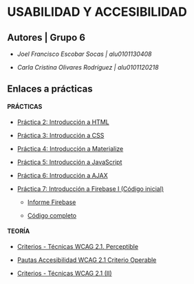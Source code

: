 # USABILIDAD Y ACCESIBILIDAD

## Autores | Grupo 6


* *Joel Francisco Escobar Socas | alu0101130408*


* *Carla Cristina Olivares Rodríguez | alu0101120218*


## Enlaces a prácticas 

#### PRÁCTICAS

* [Práctica 2: Introducción a HTML](https://github.com/ccolivares/UyA/blob/master/index_Bank.html)

* [Práctica 3: Introducción a CSS](https://github.com/ccolivares/UyA/tree/master/Practica3/css)

* [Práctica 4: Introducción a Materialize](https://github.com/ccolivares/UyA/tree/master/Practica4)

* [Práctica 5: Introducción a JavaScript](https://github.com/ccolivares/UyA/tree/master/Practica5)

* [Práctica 6: Introducción a AJAX](https://github.com/ccolivares/UyA/tree/master/Practica6)

* [Práctica 7: Introducción a Firebase I (Código inicial)](https://github.com/ccolivares/UyA/tree/master/Practica7/Codigoinicialp7.html)

    * [Informe Firebase](https://github.com/ccolivares/UyA/blob/master/Practica7/InformeP7.md)
    
    * [Código completo](https://github.com/ccolivares/UyA/blob/master/Practica7/Practica7_UyA.html)

#### TEORÍA

* [Criterios - Técnicas WCAG 2.1. Perceptible](https://github.com/ccolivares/UyA/blob/master/WCAG/Criterios%20perceptible%20WCAG%20_%20Joel%20Escobar%20y%20Carla%20Olivares.pdf)

* [Pautas Accesibilidad WCAG 2.1 Criterio Operable]()

* [Criterios - Técnicas WCAG 2.1 (II)](https://github.com/ccolivares/UyA/blob/master/WCAG/Criterios%20%20Comprensible%20y%20Robusto_Joel%20Escobar%20y%20Carla%20Olivares.pdf)
